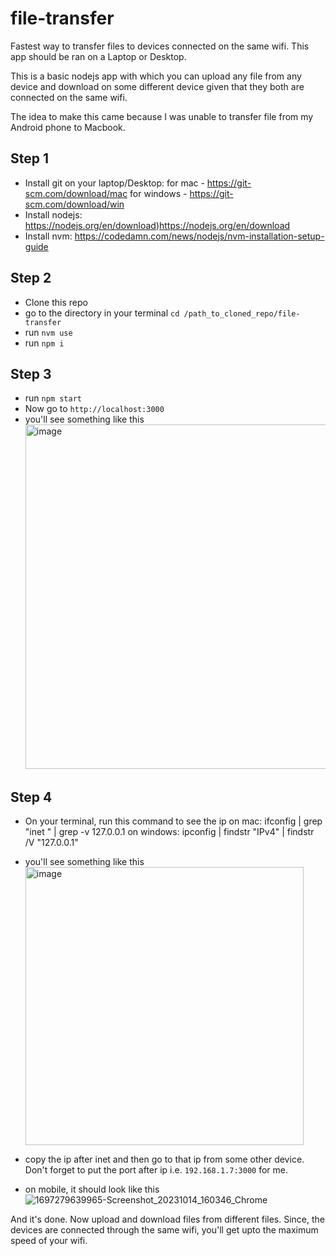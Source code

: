 # file-transfer
Fastest way to transfer files to devices connected on the same wifi. This app should be ran on a Laptop or Desktop.

This is a basic nodejs app with which you can upload any file from any device and download on some different device given that they both are connected on the same wifi.

The idea to make this came because I was unable to transfer file from my Android phone to Macbook.

## Step 1

- Install git on your laptop/Desktop:
    for mac - https://git-scm.com/download/mac
    for windows - https://git-scm.com/download/win
- Install nodejs:
    https://nodejs.org/en/download)https://nodejs.org/en/download
- Install nvm:
    https://codedamn.com/news/nodejs/nvm-installation-setup-guide

## Step 2

- Clone this repo ` `
- go to the directory in your terminal `cd /path_to_cloned_repo/file-transfer`
- run  `nvm use`
- run `npm i`

## Step 3

- run `npm start`
- Now go to `http://localhost:3000`
- you'll see something like this <img width="551" alt="image" src="https://github.com/shoaibh/file-transfer/assets/31370134/70d7c2b9-68f0-4595-b63b-1ec64390b764">

## Step 4

- On your terminal, run this command to see the ip
    on mac: ifconfig | grep "inet " | grep -v 127.0.0.1
    on windows: ipconfig | findstr "IPv4" | findstr /V "127.0.0.1"
- you'll see something like this <img width="445" alt="image" src="https://github.com/shoaibh/file-transfer/assets/31370134/7d5cb794-1124-44aa-815d-3ba4e51a3cd3">

- copy the ip after inet and then go to that ip from some other device. Don't forget to put the port after ip i.e. `192.168.1.7:3000` for me.
- on mobile, it should look like this 
![1697279639965-Screenshot_20231014_160346_Chrome](https://github.com/shoaibh/file-transfer/assets/31370134/3f540d2f-cef7-4dcb-945a-d002b3ef5e54)


And it's done. Now upload and download files from different files. Since, the devices are connected through the same wifi, you'll get upto the maximum speed of your wifi.


  
